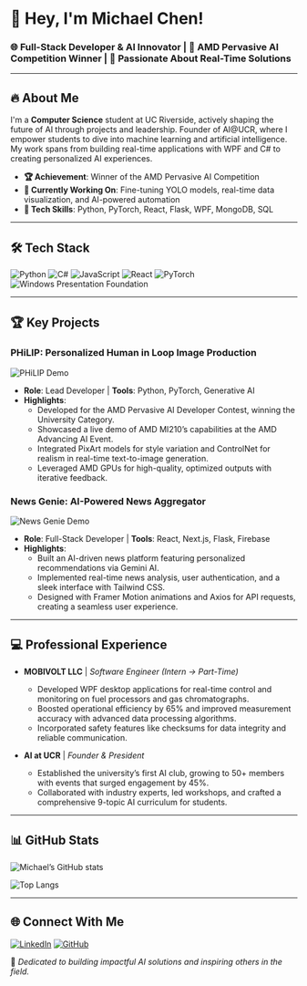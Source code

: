 # 👋 Hey, I'm Michael Chen!

### 🌐 Full-Stack Developer & AI Innovator | 🧠 AMD Pervasive AI Competition Winner | 🚀 Passionate About Real-Time Solutions

---

## 🔥 About Me
I'm a **Computer Science** student at UC Riverside, actively shaping the future of AI through projects and leadership. Founder of AI@UCR, where I empower students to dive into machine learning and artificial intelligence. My work spans from building real-time applications with WPF and C# to creating personalized AI experiences.

- **🏆 Achievement**: Winner of the AMD Pervasive AI Competition
- **🌱 Currently Working On**: Fine-tuning YOLO models, real-time data visualization, and AI-powered automation
- **🔧 Tech Skills**: Python, PyTorch, React, Flask, WPF, MongoDB, SQL

---

## 🛠️ Tech Stack
![Python](https://img.shields.io/badge/-Python-3776AB?logo=python&logoColor=white&style=flat)
![C#](https://img.shields.io/badge/-C%23-239120?logo=c-sharp&logoColor=white&style=flat)
![JavaScript](https://img.shields.io/badge/-JavaScript-F7DF1E?logo=javascript&logoColor=black&style=flat)
![React](https://img.shields.io/badge/-React-61DAFB?logo=react&logoColor=black&style=flat)
![PyTorch](https://img.shields.io/badge/-PyTorch-EE4C2C?logo=pytorch&logoColor=white&style=flat)
![Windows Presentation Foundation](https://img.shields.io/badge/-WPF-0078D7?logo=microsoft&logoColor=white&style=flat)

---

## 🏆 Key Projects
### **PHiLIP: Personalized Human in Loop Image Production**
![PHiLIP Demo](https://www.hackster.io/engineers-ucr/philip-personalized-human-in-loop-image-production-b90133) <!-- Add a GIF demo of your project here -->
- **Role**: Lead Developer | **Tools**: Python, PyTorch, Generative AI
- **Highlights**: 
  - Developed for the AMD Pervasive AI Developer Contest, winning the University Category.
  - Showcased a live demo of AMD MI210’s capabilities at the AMD Advancing AI Event.
  - Integrated PixArt models for style variation and ControlNet for realism in real-time text-to-image generation.
  - Leveraged AMD GPUs for high-quality, optimized outputs with iterative feedback.

### **News Genie: AI-Powered News Aggregator**
![News Genie Demo](https://github.com/MrFrooty/News-Genie) <!-- Add a GIF demo of your project here -->
- **Role**: Full-Stack Developer | **Tools**: React, Next.js, Flask, Firebase
- **Highlights**:
  - Built an AI-driven news platform featuring personalized recommendations via Gemini AI.
  - Implemented real-time news analysis, user authentication, and a sleek interface with Tailwind CSS.
  - Designed with Framer Motion animations and Axios for API requests, creating a seamless user experience.

---

## 💻 Professional Experience
- **MOBIVOLT LLC** | *Software Engineer (Intern → Part-Time)*
  - Developed WPF desktop applications for real-time control and monitoring on fuel processors and gas chromatographs.
  - Boosted operational efficiency by 65% and improved measurement accuracy with advanced data processing algorithms.
  - Incorporated safety features like checksums for data integrity and reliable communication.

- **AI at UCR** | *Founder & President*
  - Established the university’s first AI club, growing to 50+ members with events that surged engagement by 45%.
  - Collaborated with industry experts, led workshops, and crafted a comprehensive 9-topic AI curriculum for students.

---

## 📊 GitHub Stats
![Michael’s GitHub stats](https://github-readme-stats.vercel.app/api?username=mchen04&show_icons=true&theme=radical)

![Top Langs](https://github-readme-stats.vercel.app/api/top-langs/?username=mchen04&layout=compact&theme=radical)

---

## 🌐 Connect With Me
[![LinkedIn](https://img.shields.io/badge/-LinkedIn-0077B5?logo=linkedin&logoColor=white&style=flat)](https://linkedin.com/in/michael-luo-chen)
[![GitHub](https://img.shields.io/badge/-GitHub-181717?logo=github&logoColor=white&style=flat)](https://github.com/mchen04)

🚀 *Dedicated to building impactful AI solutions and inspiring others in the field.*

